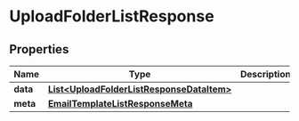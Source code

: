 

# UploadFolderListResponse


## Properties

| Name | Type | Description | Notes |
|------------ | ------------- | ------------- | -------------|
|**data** | [**List&lt;UploadFolderListResponseDataItem&gt;**](UploadFolderListResponseDataItem.md) |  |  [optional] |
|**meta** | [**EmailTemplateListResponseMeta**](EmailTemplateListResponseMeta.md) |  |  [optional] |



